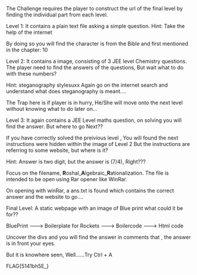 The Challenge requires the player to construct the url of the final level by finding the individual part from each level.

Level 1:
It contains a plain text file asking a simple question.
Hint: Take the help of the internet

By doing so you will find the character is from the Bible and first mentioned in the chapter: 10

Level 2: 
It contains a image, consisting of 3 JEE level Chemistry questions. The player need to find the answers of the questions,
But wait what to do with these numbers?

Hint: steganography 
      stylesuxx
Again go on the internet search and understand what does steganography is meant....

The Trap here is if player is in hurry, He/She will move onto the next level without knowing what to do later on...

Level 3: 
It again contains a JEE Level maths question, on solving you will find the answer. But where to go Next??

If you have correctly solved the preivious level , You will found the next instructions were hidden within the image of Level 2
But the instructions are referring to some website, but where is it?

Hint: Answer is two digit, but the answer is (7/4), Right???

Focus on the filename, **R**oshal_**A**lgebraic_**R**ationalization. The file is intended to be open using Rar opener like
WinRar.

On opening with winRar, a ans.txt is found which contains the correct answer and the website to go....

Final Level:
A static webpage with an image of Blue print what could it be for??

BluePrint ---> Boilerplate for Rockets ---> Boilercode ---> Html code

Uncover the divs and you will find the answer in comments that , the answer is in front your eyes.

But it is knowhere seen, Well......Try Ctrl + A

FLAG{5141bh5E_}
